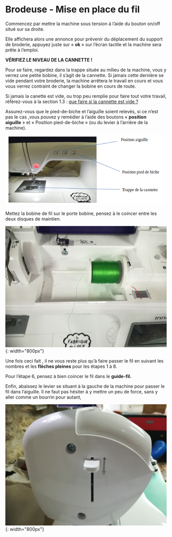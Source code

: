 # Brodeuse - Mise en place du fil

Commencez par mettre la machine sous tension à l’aide du bouton on/off situé sur sa droite.

Elle affichera alors une annonce pour prévenir du déplacement du support de broderie, appuyez juste sur « **ok** » sur l’écran tactile et la machine sera prête à l’emploi.


**VÉRIFIEZ LE NIVEAU DE LA CANNETTE !**

Pour se faire, regardez dans la trappe située au milieu de la machine, vous y verrez une petite bobine, il s’agit de la cannette.
Si jamais cette dernière se vide pendant votre broderie, la machine arrêtera le travail en cours et vous vous verrez contraint de changer la bobine en cours de route.

Si jamais la canette est vide, ou trop peu remplie pour faire tout votre travail, référez-vous à la section 1.3 : [que faire si la cannette est vide ?](cannette)

Assurez-vous que le pied-de-biche et l’aiguille soient relevés, si ce n’est pas le cas ,vous pouvez  y remédier à l’aide des boutons « **position aiguille** » et « Position pied-de-biche » (ou du levier à l’arrière de la machine).

![image3](./images/brodeusetuto3.png)

Mettez la bobine de fil sur le porte bobine, pensez à le coincer entre les deux disques de maintien.

![image4](./images/brodeusetuto4.jpg){: width="800px"}

Une fois ceci fait , il ne vous reste plus qu’à faire passer le fil en suivant les nombres et les **flèches pleines** pour les étapes 1 à 8.

Pour l’étape 6, pensez à bien coincer le fil dans le **guide-fil.**


Enfin, abaissez le levier se situant à la gauche de la machine pour passer le fil dans l’aiguille. Il ne faut pas hésiter à y mettre un peu de force, sans y aller comme un bourrin pour autant,

![image5](./images/brodeusetuto5.jpg){: width="800px"}
